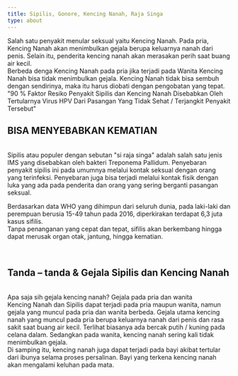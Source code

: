 ```yaml
---
title: Sipilis, Gonore, Kencing Nanah, Raja Singa
type: about
---
```


Salah satu penyakit menular seksual yaitu Kencing Nanah. Pada pria, Kencing Nanah akan menimbulkan gejala berupa keluarnya nanah dari penis. Selain itu, penderita kencing nanah akan merasakan perih saat buang air kecil.
</br>
Berbeda denga Kencing Nanah pada pria jika terjadi pada Wanita Kencing Nanah bisa tidak menimbulkan gejala. Kencing Nanah tidak bisa sembuh dengan sendirinya, maka itu harus diobati dengan pengobatan yang tepat.
</br>
"90 % Faktor Resiko Penyakit Sipilis dan Kencing Nanah Disebabkan Oleh Tertularnya Virus HPV Dari Pasangan Yang Tidak Sehat / Terjangkit Penyakit Tersebut"
</br>

## BISA MENYEBABKAN KEMATIAN
</br>
Sipilis atau populer dengan sebutan "si raja singa" adalah salah satu jenis IMS yang disebabkan oleh bakteri Treponema Pallidum. Penyebaran penyakit sipilis ini pada umumnya melalui kontak seksual dengan orang yang terinfeksi. Penyebaran juga bisa terjadi melalui kontak fisik dengan luka yang ada pada penderita dan orang yang sering berganti pasangan seksual.</br>

Berdasarkan data WHO yang dihimpun dari seluruh dunia, pada laki-laki dan perempuan berusia 15-49 tahun pada 2016, diperkirakan terdapat 6,3 juta kasus sifilis.
</br>
Tanpa penanganan yang cepat dan tepat, sifilis akan berkembang hingga dapat merusak organ otak, jantung, hingga kematian.

</br>

## Tanda – tanda & Gejala Sipilis dan Kencing Nanah

</br>
Apa saja sih gejala kencing nanah? Gejala pada pria dan wanita
</br>
Kencing Nanah dan Sipilis dapat terjadi pada pria maupun wanita, namun gejala yang muncul pada pria dan wanita berbeda. Gejala utama kencing nanah yang muncul pada pria berupa keluarnya nanah dari penis dan rasa sakit saat buang air kecil. Terlihat biasanya ada bercak putih / kuning pada celana dalam. Sedangkan pada wanita, kencing nanah sering kali tidak menimbulkan gejala.
</br>
Di samping itu, kencing nanah juga dapat terjadi pada bayi akibat tertular dari ibunya selama proses persalinan. Bayi yang terkena kencing nanah akan mengalami keluhan pada mata.
</br>

